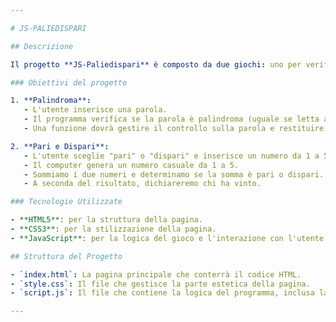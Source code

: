 ```yaml
---

# JS-PALIEDISPARI

## Descrizione

Il progetto **JS-Paliedispari** è composto da due giochi: uno per verificare se una parola è palindroma e uno per il classico gioco di **pari e dispari**. L'utente interagirà con il programma scegliendo una parola e un numero, mentre il computer farà lo stesso. Al termine del gioco, il programma calcolerà il risultato e determinerà il vincitore.

### Obiettivi del progetto

1. **Palindroma**:
   - L'utente inserisce una parola.
   - Il programma verifica se la parola è palindroma (uguale se letta al contrario).
   - Una funzione dovrà gestire il controllo sulla parola e restituire il risultato.

2. **Pari e Dispari**:
   - L'utente sceglie "pari" o "dispari" e inserisce un numero da 1 a 5.
   - Il computer genera un numero casuale da 1 a 5.
   - Sommiamo i due numeri e determinamo se la somma è pari o dispari.
   - A seconda del risultato, dichiareremo chi ha vinto.

### Tecnologie Utilizzate

- **HTML5**: per la struttura della pagina.
- **CSS3**: per la stilizzazione della pagina.
- **JavaScript**: per la logica del gioco e l'interazione con l'utente.

## Struttura del Progetto

- `index.html`: La pagina principale che conterrà il codice HTML.
- `style.css`: Il file che gestisce la parte estetica della pagina.
- `script.js`: Il file che contiene la logica del programma, inclusa la verifica palindroma e il gioco di pari/dispari.

---
```

